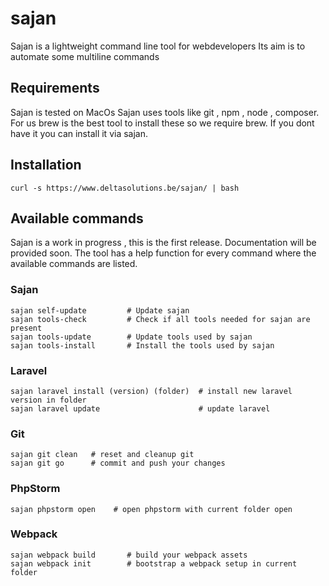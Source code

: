 # sajan

Sajan is a lightweight command line tool for webdevelopers Its aim is to automate some multiline commands

## Requirements

Sajan is tested on MacOs Sajan uses tools like git , npm , node , composer. For us brew is the best tool to install
these so we require brew. If you dont have it you can install it via sajan.

## Installation

````shell
curl -s https://www.deltasolutions.be/sajan/ | bash
````

## Available commands

Sajan is a work in progress , this is the first release. Documentation will be provided soon. The tool has a help
function for every command where the available commands are listed.


### Sajan 

````shell
sajan self-update         # Update sajan
sajan tools-check         # Check if all tools needed for sajan are present
sajan tools-update        # Update tools used by sajan
sajan tools-install       # Install the tools used by sajan
````

### Laravel 

````shell
sajan laravel install (version) (folder)  # install new laravel version in folder
sajan laravel update                      # update laravel
````

### Git 

````shell
sajan git clean   # reset and cleanup git 
sajan git go      # commit and push your changes
````

### PhpStorm

````shell
sajan phpstorm open    # open phpstorm with current folder open
````

### Webpack 

````shell
sajan webpack build       # build your webpack assets
sajan webpack init        # bootstrap a webpack setup in current folder
````
